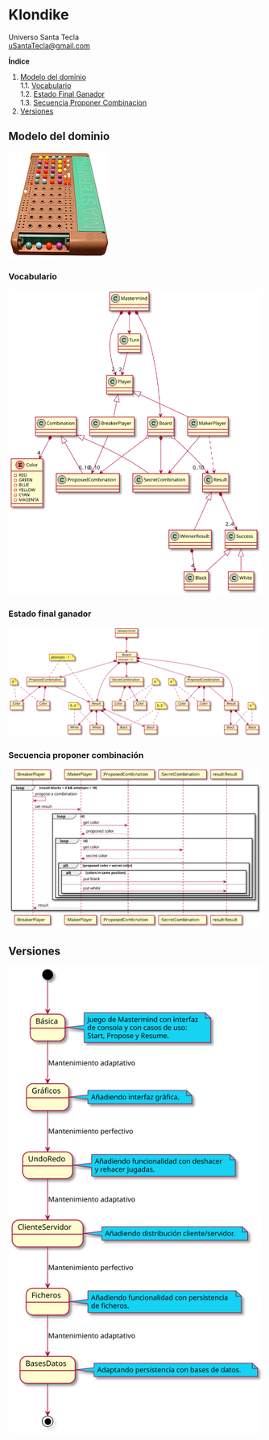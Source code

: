 # Klondike
Universo Santa Tecla  
[uSantaTecla@gmail.com](mailto:uSantaTecla@gmail.com)  

**Índice**

1. [Modelo del dominio](#modelo-del-dominio)  
1.1. [Vocabulario](#vocabulario)  
1.2. [Estado Final Ganador](#estado-final-ganador)  
1.3. [Secuencia Proponer Combinacion](#secuencia-proponer-combinacion)  
2. [Versiones](#versiones)

## Modelo del dominio  
  
![Mastermind](docs/images/mastermind.jpg)  
  
### Vocabulario  

![Vocabulario](./docs/diagrams/out/mastermind_domain_model/mastermind_domain_model.svg)  
  
### Estado final ganador  
  
![Estado Final Ganador](./docs/diagrams/out/mastermind_domain_model/mastermind_final_state_winner.svg)  

### Secuencia proponer combinación  

![Secuencia Proponer Combinacion](./docs/diagrams/out/mastermind_domain_model/mastermind_propose_secuence.svg)  
  
## Versiones  
  
![Versiones](./docs/diagrams/out/versiones/versiones.svg)  

